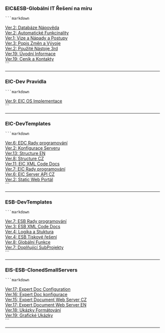 ﻿### EIC&ESB-Globální IT Řešení na míru  

    ```markdown  
[Ver.2: Databáze Nápověda](./DatabázeNápověda.md)   
[Ver.2: Automatické Funkcinality](./AutomatickéFunkcinality.md)   
[Ver.1: Vize a Nápady a Postupy](./VizeaNápadyaPostupy.md)   
[Ver.3: Popis Změn a Vývoje](./PopisZměnaVývoje.md)   
[Ver.2: Použité Nástoje 3rd](./PoužitéNástoje3rd.md)   
[Ver.19: Úvodní Informace](./ÚvodníInformace.md)   
[Ver.19: Ceník a Kontakty](./CeníkaKontakty.md)   
    ```  

---
### EIC-Dev Pravidla  

    ```markdown  
[Ver.9: EIC OS Implementace](./EICOSImplementace.md)   
    ```  

---
### EIC-DevTemplates   

    ```markdown  
[Ver.6: EDC Rady programování](./EDCRadyprogramování.md)   
[Ver.2: Konfigurace Serveru](./KonfiguraceServeru.md)   
[Ver.13: Structure EN](./StructureEN.md)   
[Ver.8: Structure CZ](./StructureCZ.md)   
[Ver.11: EIC XML Code Docs](./EICXMLCodeDocs.md)   
[Ver.7: EIC Rady programování](./EICRadyprogramování.md)   
[Ver.6: EIC Server API CZ](./EICServerAPICZ.md)   
[Ver.2: Static Web Portál](./StaticWebPortál.md)   
    ```  

---
### ESB-DevTemplates  

    ```markdown  
[Ver.7: ESB Rady programování](./ESBRadyprogramování.md)   
[Ver.3: ESB XML Code Docs](./ESBXMLCodeDocs.md)   
[Ver.4: Logika a Stuktura](./LogikaaStuktura.md)   
[Ver.4: ESB Tiskové řešení](./ESBTiskovéřešení.md)   
[Ver.8: Globální Funkce](./GlobálníFunkce.md)   
[Ver.7: Doplňující SubProjekty](./DoplňujícíSubProjekty.md)   
    ```  

---
### EIS-ESB-ClonedSmallServers  

    ```markdown  
[Ver.17: Expert Doc Configuration](./ExpertDocConfiguration.md)   
[Ver.16: Expert Doc konfigurace](./ExpertDockonfigurace.md)   
[Ver.15: Expert Document Web Server CZ](./ExpertDocumentWebServerCZ.md)   
[Ver.17: Expert Document Web Server EN](./ExpertDocumentWebServerEN.md)   
[Ver.18: Ukázky Formátování](./UkázkyFormátování.md)   
[Ver.19: Grafické Ukázky](./GrafickéUkázky.md)   
    ```  

---
